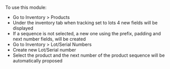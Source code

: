 To use this module:

- Go to Inventory \> Products
- Under the inventory tab when tracking set to lots 4 new fields will be
  displayed
- If a sequence is not selected, a new one using the prefix, padding and
  next number fields, will be created
- Go to Inventory \> Lot/Serial Numbers
- Create new Lot/Serial number
- Select the product and the next number of the product sequence will be
  automatically proposed
